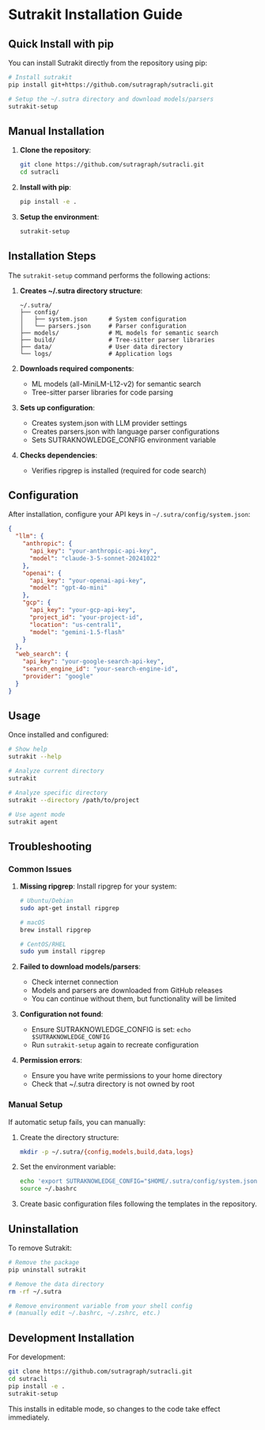 # Sutrakit Installation Guide

## Quick Install with pip

You can install Sutrakit directly from the repository using pip:

```bash
# Install sutrakit
pip install git+https://github.com/sutragraph/sutracli.git

# Setup the ~/.sutra directory and download models/parsers
sutrakit-setup
```

## Manual Installation

1. **Clone the repository**:
   ```bash
   git clone https://github.com/sutragraph/sutracli.git
   cd sutracli
   ```

2. **Install with pip**:
   ```bash
   pip install -e .
   ```

3. **Setup the environment**:
   ```bash
   sutrakit-setup
   ```

## Installation Steps

The `sutrakit-setup` command performs the following actions:

1. **Creates ~/.sutra directory structure**:
   ```
   ~/.sutra/
   ├── config/
   │   ├── system.json      # System configuration
   │   └── parsers.json     # Parser configuration
   ├── models/              # ML models for semantic search
   ├── build/               # Tree-sitter parser libraries
   ├── data/                # User data directory
   └── logs/                # Application logs
   ```

2. **Downloads required components**:
   - ML models (all-MiniLM-L12-v2) for semantic search
   - Tree-sitter parser libraries for code parsing

3. **Sets up configuration**:
   - Creates system.json with LLM provider settings
   - Creates parsers.json with language parser configurations
   - Sets SUTRAKNOWLEDGE_CONFIG environment variable

4. **Checks dependencies**:
   - Verifies ripgrep is installed (required for code search)

## Configuration

After installation, configure your API keys in `~/.sutra/config/system.json`:

```json
{
  "llm": {
    "anthropic": {
      "api_key": "your-anthropic-api-key",
      "model": "claude-3-5-sonnet-20241022"
    },
    "openai": {
      "api_key": "your-openai-api-key",
      "model": "gpt-4o-mini"
    },
    "gcp": {
      "api_key": "your-gcp-api-key",
      "project_id": "your-project-id",
      "location": "us-central1",
      "model": "gemini-1.5-flash"
    }
  },
  "web_search": {
    "api_key": "your-google-search-api-key",
    "search_engine_id": "your-search-engine-id",
    "provider": "google"
  }
}
```

## Usage

Once installed and configured:

```bash
# Show help
sutrakit --help

# Analyze current directory
sutrakit

# Analyze specific directory
sutrakit --directory /path/to/project

# Use agent mode
sutrakit agent
```

## Troubleshooting

### Common Issues

1. **Missing ripgrep**: Install ripgrep for your system:
   ```bash
   # Ubuntu/Debian
   sudo apt-get install ripgrep
   
   # macOS
   brew install ripgrep
   
   # CentOS/RHEL
   sudo yum install ripgrep
   ```

2. **Failed to download models/parsers**: 
   - Check internet connection
   - Models and parsers are downloaded from GitHub releases
   - You can continue without them, but functionality will be limited

3. **Configuration not found**:
   - Ensure SUTRAKNOWLEDGE_CONFIG is set: `echo $SUTRAKNOWLEDGE_CONFIG`
   - Run `sutrakit-setup` again to recreate configuration

4. **Permission errors**:
   - Ensure you have write permissions to your home directory
   - Check that ~/.sutra directory is not owned by root

### Manual Setup

If automatic setup fails, you can manually:

1. Create the directory structure:
   ```bash
   mkdir -p ~/.sutra/{config,models,build,data,logs}
   ```

2. Set the environment variable:
   ```bash
   echo 'export SUTRAKNOWLEDGE_CONFIG="$HOME/.sutra/config/system.json"' >> ~/.bashrc
   source ~/.bashrc
   ```

3. Create basic configuration files following the templates in the repository.

## Uninstallation

To remove Sutrakit:

```bash
# Remove the package
pip uninstall sutrakit

# Remove the data directory
rm -rf ~/.sutra

# Remove environment variable from your shell config
# (manually edit ~/.bashrc, ~/.zshrc, etc.)
```

## Development Installation

For development:

```bash
git clone https://github.com/sutragraph/sutracli.git
cd sutracli
pip install -e .
sutrakit-setup
```

This installs in editable mode, so changes to the code take effect immediately.
